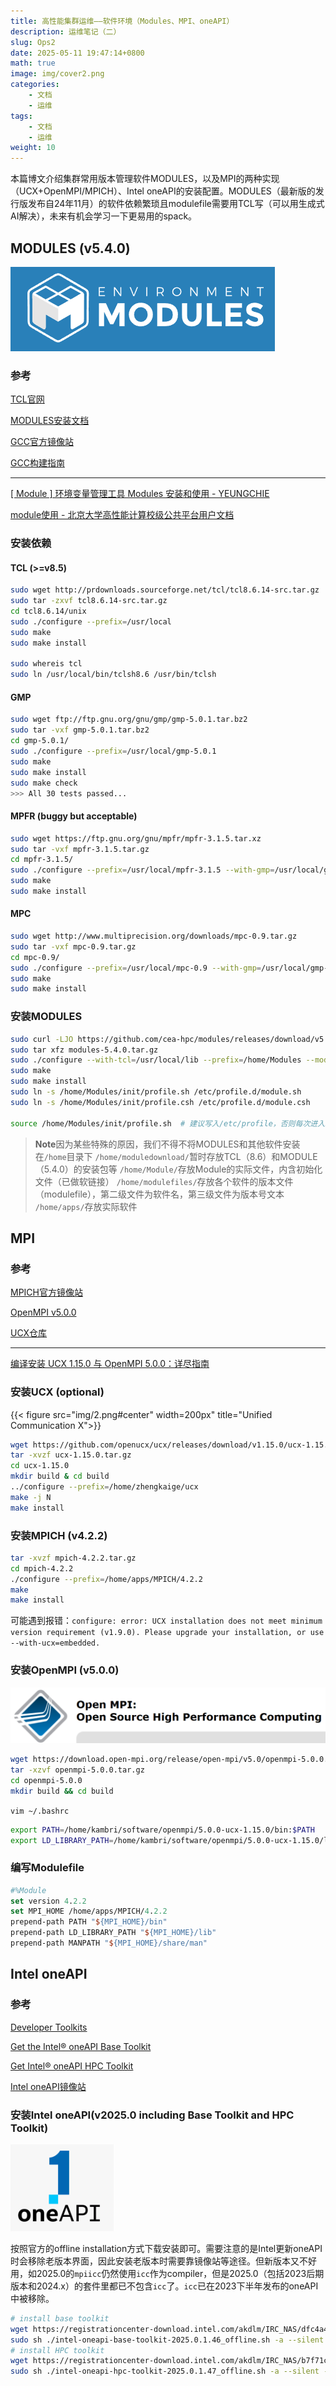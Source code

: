 ```yaml
---
title: 高性能集群运维——软件环境（Modules、MPI、oneAPI）
description: 运维笔记（二）
slug: Ops2
date: 2025-05-11 19:47:14+0800
math: true
image: img/cover2.png
categories:
    - 文档
    - 运维
tags:
    - 文档
    - 运维
weight: 10
---
```


本篇博文介绍集群常用版本管理软件MODULES，以及MPI的两种实现（UCX+OpenMPI/MPICH）、Intel oneAPI的安装配置。MODULES（最新版的发行版发布自24年11月）的软件依赖繁琐且modulefile需要用TCL写（可以用生成式AI解决），未来有机会学习一下更易用的spack。

## MODULES (v5.4.0)

![ENVIRONMENT MODULES](img/1.png)

### 参考

[TCL官网](https://www.tcl.tk/)

[MODULES安装文档](https://modules.readthedocs.io/en/latest/INSTALL.html#installation-instructions)

[GCC官方镜像站](https://gcc.gnu.org/mirrors.html)

[GCC构建指南](https://gcc.gnu.org/install/build.html)

---

[[ Module ] 环境变量管理工具 Modules 安装和使用 - YEUNGCHIE](https://www.cnblogs.com/yeungchie/p/16268954.html)

[module使用 - 北京大学高性能计算校级公共平台用户文档](https://hpc.pku.edu.cn/ug/guide/module/#:~:text=Module%E4%BD%BF%E7%94%A8)

### 安装依赖

#### TCL (>=v8.5)

```bash
sudo wget http://prdownloads.sourceforge.net/tcl/tcl8.6.14-src.tar.gz
sudo tar -zxvf tcl8.6.14-src.tar.gz
cd tcl8.6.14/unix
sudo ./configure --prefix=/usr/local
sudo make
sudo make install

sudo whereis tcl
sudo ln /usr/local/bin/tclsh8.6 /usr/bin/tclsh
```

#### GMP

```bash
sudo wget ftp://ftp.gnu.org/gnu/gmp/gmp-5.0.1.tar.bz2
sudo tar -vxf gmp-5.0.1.tar.bz2
cd gmp-5.0.1/
sudo ./configure --prefix=/usr/local/gmp-5.0.1
sudo make
sudo make install
sudo make check
>>> All 30 tests passed...
```

#### MPFR (buggy but acceptable)

```bash
sudo wget https://ftp.gnu.org/gnu/mpfr/mpfr-3.1.5.tar.xz
sudo tar -vxf mpfr-3.1.5.tar.gz
cd mpfr-3.1.5/
sudo ./configure --prefix=/usr/local/mpfr-3.1.5 --with-gmp=/usr/local/gmp-5.0.1
sudo make
sudo make install
```

#### MPC

```bash
sudo wget http://www.multiprecision.org/downloads/mpc-0.9.tar.gz
sudo tar -vxf mpc-0.9.tar.gz
cd mpc-0.9/
sudo ./configure --prefix=/usr/local/mpc-0.9 --with-gmp=/usr/local/gmp-5.0.1/ --with-mpfr=/usr/local/mpfr-3.1.5/
sudo make
sudo make install
```

### 安装MODULES

```bash
sudo curl -LJO https://github.com/cea-hpc/modules/releases/download/v5.4.0/modules-5.4.0.tar.gz
sudo tar xfz modules-5.4.0.tar.gz
sudo ./configure --with-tcl=/usr/local/lib --prefix=/home/Modules --modulefilesdir=/home/modulefiles
sudo make
sudo make install
sudo ln -s /home/Modules/init/profile.sh /etc/profile.d/module.sh
sudo ln -s /home/Modules/init/profile.csh /etc/profile.d/module.csh

source /home/Modules/init/profile.sh  # 建议写入/etc/profile，否则每次进入shell需要手动初始化(`source /home/Modules/init/profile.sh`)
```

> **Note**因为某些特殊的原因，我们不得不将MODULES和其他软件安装在`/home`目录下
> `/home/moduledownload/`暂时存放TCL（8.6）和MODULE（5.4.0）的安装包等
> `/home/Module/`存放Module的实际文件，内含初始化文件（已做软链接）
> `/home/modulefiles/`存放各个软件的版本文件（modulefile），第二级文件为软件名，第三级文件为版本号文本
> `/home/apps/`存放实际软件

## MPI

### 参考

[MPICH官方镜像站](https://www.mpich.org/static/downloads/)

[OpenMPI v5.0.0](https://download.open-mpi.org/release/open-mpi/v5.0/openmpi-5.0.0.tar.gz)

[UCX仓库](https://github.com/openucx/ucx)

<!-- [ucx release v1.15.0](https://github.com/openucx/ucx/releases/download/v1.15.0/ucx-1.15.0.tar.gz)

[ucx release v1.17.0](https://github.com/openucx/ucx/releases/download/v1.17.0/ucx-1.17.0.tar.gz) -->

---

[编译安装 UCX 1.15.0 与 OpenMPI 5.0.0：详尽指南](https://cuterwrite.top/p/openmpi-with-ucx/)

### 安装UCX (optional)

{{< figure src="img/2.png#center" width=200px" title="Unified Communication X">}}

<!-- ![Unified Communication X](img/2.png?w=300) -->

```bash
wget https://github.com/openucx/ucx/releases/download/v1.15.0/ucx-1.15.0.tar.gz
tar -xvzf ucx-1.15.0.tar.gz
cd ucx-1.15.0
mkdir build & cd build
../configure --prefix=/home/zhengkaige/ucx
make -j N
make install
```

### 安装MPICH (v4.2.2)

```bash
tar -xvzf mpich-4.2.2.tar.gz
cd mpich-4.2.2
./configure --prefix=/home/apps/MPICH/4.2.2
make
make install
```

可能遇到报错：`configure: error: UCX installation does not meet minimum version requirement (v1.9.0). Please upgrade your installation, or use --with-ucx=embedded.`

### 安装OpenMPI (v5.0.0)

![OpenMPI](img/3.png)

```bash
wget https://download.open-mpi.org/release/open-mpi/v5.0/openmpi-5.0.0.tar.gz
tar -xzvf openmpi-5.0.0.tar.gz
cd openmpi-5.0.0
mkdir build && cd build
```

`vim ~/.bashrc`

```bash
export PATH=/home/kambri/software/openmpi/5.0.0-ucx-1.15.0/bin:$PATH
export LD_LIBRARY_PATH=/home/kambri/software/openmpi/5.0.0-ucx-1.15.0/lib:$LD_LIBRARY_PATH
```

### 编写Modulefile

```TCL
#%Module
set version 4.2.2
set MPI_HOME /home/apps/MPICH/4.2.2
prepend-path PATH "${MPI_HOME}/bin"
prepend-path LD_LIBRARY_PATH "${MPI_HOME}/lib"
prepend-path MANPATH "${MPI_HOME}/share/man"
```

## Intel oneAPI

### 参考

[Developer Toolkits](https://www.intel.cn/content/www/cn/zh/developer/tools/oneapi/toolkits.html)

[Get the Intel® oneAPI Base Toolkit](https://www.intel.cn/content/www/cn/zh/developer/tools/oneapi/base-toolkit-download.html?packages=oneapi-toolkit&oneapi-toolkit-os=linux&oneapi-lin=offline)

[Get Intel® oneAPI HPC Toolkit](https://www.intel.cn/content/www/cn/zh/developer/tools/oneapi/hpc-toolkit-download.html?packages=hpc-toolkit&hpc-toolkit-os=linux&hpc-toolkit-lin=offline)

[Intel oneAPI镜像站](https://get.hpc.dev/vault/intel/)

### 安装Intel oneAPI(v2025.0 including Base Toolkit and HPC Toolkit)

![Intel oneAPI](img/4.png)

按照官方的offline installation方式下载安装即可。需要注意的是Intel更新oneAPI时会移除老版本界面，因此安装老版本时需要靠镜像站等途径。但新版本又不好用，如2025.0的`mpiicc`仍然使用`icc`作为compiler，但是2025.0（包括2023后期版本和2024.x）的套件里都已不包含`icc`了。`icc`已在2023下半年发布的oneAPI中被移除。

```bash
# install base toolkit
wget https://registrationcenter-download.intel.com/akdlm/IRC_NAS/dfc4a434-838c-4450-a6fe-2fa903b75aa7/intel-oneapi-base-toolkit-2025.0.1.46_offline.sh
sudo sh ./intel-oneapi-base-toolkit-2025.0.1.46_offline.sh -a --silent --cli --eula accept
# install HPC toolkit
wget https://registrationcenter-download.intel.com/akdlm/IRC_NAS/b7f71cf2-8157-4393-abae-8cea815509f7/intel-oneapi-hpc-toolkit-2025.0.1.47_offline.sh
sudo sh ./intel-oneapi-hpc-toolkit-2025.0.1.47_offline.sh -a --silent --cli --eula accept
```